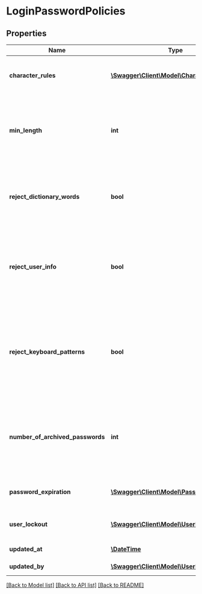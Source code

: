 # LoginPasswordPolicies

## Properties
Name | Type | Description | Notes
------------ | ------------- | ------------- | -------------
**character_rules** | [**\Swagger\Client\Model\CharacterRules**](CharacterRules.md) | Properties of character related password policies | [optional] 
**min_length** | **int** | Minimum number of characters a password must contain (must be between &#x60;1&#x60; and &#x60;1024&#x60;) | [optional] 
**reject_dictionary_words** | **bool** | Determines whether a password must NOT contain word(s) from a dictionary | [optional] 
**reject_user_info** | **bool** | Determines whether a password must NOT contain user info (first name, last name, email, user name) | [optional] 
**reject_keyboard_patterns** | **bool** | Determines whether a password must NOT contain keyboard patterns (e.g. &#x60;qwertz&#x60;, &#x60;asdf&#x60;) (min. 4 character pattern) | [optional] 
**number_of_archived_passwords** | **int** | Number of passwords to archive (must be between &#x60;0&#x60; and &#x60;10&#x60;; &#x60;0&#x60; means that password history is disabled) | [optional] 
**password_expiration** | [**\Swagger\Client\Model\PasswordExpiration**](PasswordExpiration.md) | Properties of password expiration policy | [optional] 
**user_lockout** | [**\Swagger\Client\Model\UserLockout**](UserLockout.md) | Properties of user lockout policy | [optional] 
**updated_at** | [**\DateTime**](\DateTime.md) | Modification date | [optional] 
**updated_by** | [**\Swagger\Client\Model\UserInfo**](UserInfo.md) | Modified by user | [optional] 

[[Back to Model list]](../README.md#documentation-for-models) [[Back to API list]](../README.md#documentation-for-api-endpoints) [[Back to README]](../README.md)


